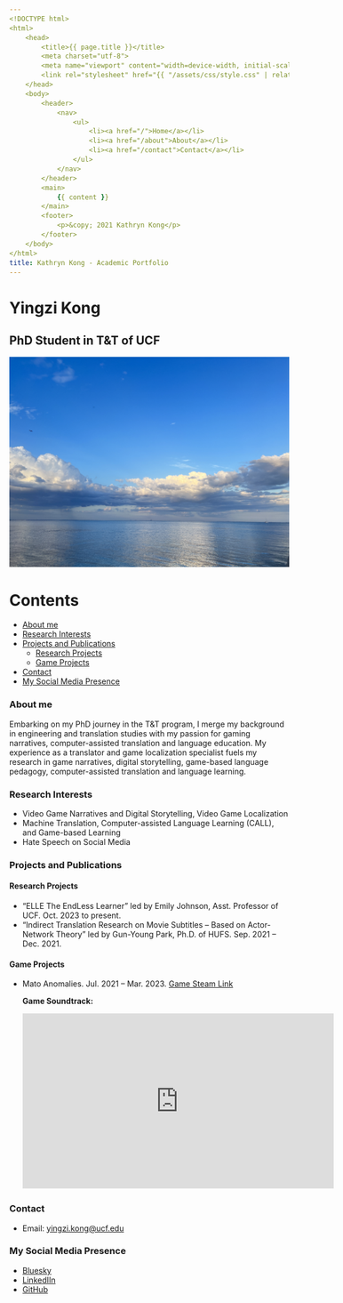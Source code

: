 ```yaml
---
<!DOCTYPE html>
<html>
    <head>
        <title>{{ page.title }}</title>
        <meta charset="utf-8">
        <meta name="viewport" content="width=device-width, initial-scale=1">
        <link rel="stylesheet" href="{{ "/assets/css/style.css" | relative_url }}">
    </head>
    <body>
        <header>
            <nav>
                <ul>
                    <li><a href="/">Home</a></li>
                    <li><a href="/about">About</a></li>
                    <li><a href="/contact">Contact</a></li>
                </ul>
            </nav>
        </header>
        <main>
            {{ content }}
        </main>
        <footer>
            <p>&copy; 2021 Kathryn Kong</p>
        </footer>
    </body>
</html>
title: Kathryn Kong - Academic Portfolio
---
```

<!-- omit in toc -->
# Yingzi Kong
<!-- omit in toc -->
## PhD Student in T&T of UCF

![Featured Image](/assets/florida.jpg)

<!-- omit in toc -->
# Contents
- [About me](#about-me)
- [Research Interests](#research-interests)
- [Projects and Publications](#projects-and-publications)
  - [Research Projects](#research-projects)
  - [Game Projects](#game-projects)
- [Contact](#contact)
- [My Social Media Presence](#my-social-media-presence)

### About me

Embarking on my PhD journey in the T&T program, I merge my background in engineering and translation studies with my passion for gaming narratives, computer-assisted translation and language education. My experience as a translator and game localization specialist fuels my research in game narratives, digital storytelling, game-based language pedagogy, computer-assisted translation and language learning.

### Research Interests

- Video Game Narratives and Digital Storytelling, Video Game Localization
- Machine Translation, Computer-assisted Language Learning (CALL), and Game-based Learning
- Hate Speech on Social Media

### Projects and Publications

#### Research Projects

- “ELLE The EndLess Learner” led by Emily Johnson, Asst. Professor of UCF. Oct. 2023 to present.
- “Indirect Translation Research on Movie Subtitles – Based on Actor-Network Theory” led by Gun-Young Park, Ph.D. of HUFS. Sep. 2021 – Dec. 2021.

#### Game Projects
- Mato Anomalies. Jul. 2021 – Mar. 2023. 
  [Game Steam Link](https://store.steampowered.com/app/2024390/Mato_Anomalies/)
  
  **Game Soundtrack:**
  <iframe width="560" height="315" src="https://www.youtube.com/embed/ckAyVrzFkww?si=stJiVGpDbiskWZMO" title="YouTube video player" frameborder="0" allow="accelerometer; autoplay; clipboard-write; encrypted-media; gyroscope; picture-in-picture; web-share" allowfullscreen></iframe>
### Contact

- Email: yingzi.kong@ucf.edu

### My Social Media Presence

- [Bluesky](https://bsky.app/profile/yingzi.bsky.social)
- [LinkedIIn](https://www.linkedin.com/in/kathryn-kong-531537159/)
- [GitHub](https://github.com/kathrynkong)
